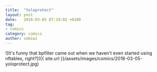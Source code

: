 ```yaml
---
title:  "Yoloprotect"
layout: post
date:   2018-03-05 07:19:02 +0100
tag:
- comics
category: comics
author: sebiwi
---
```


![It's funny that bpfilter came out when we haven't even started using nftables, right?]({{ site.url }}/assets/images/comics/2018-03-05-yoloprotect.jpg)
